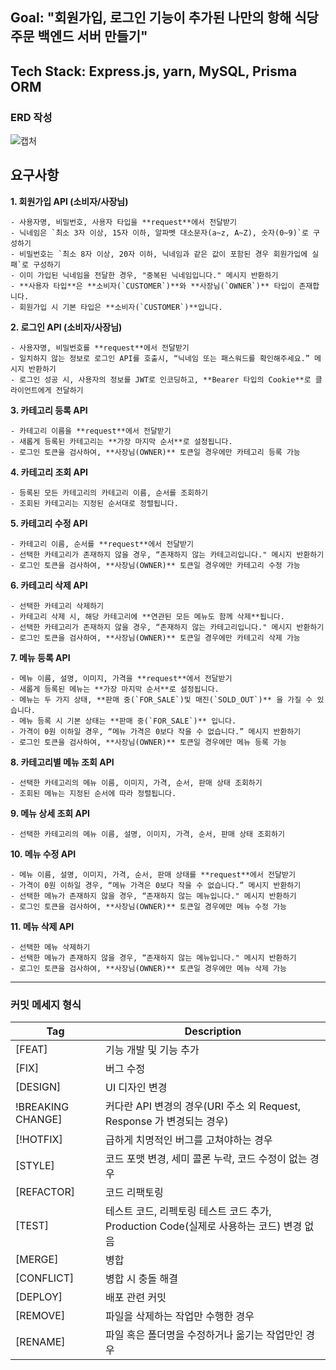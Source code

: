 ## Goal:  "회원가입, 로그인 기능이 추가된 나만의 항해 식당 주문 백엔드 서버 만들기"

## Tech Stack: Express.js, yarn, MySQL,  Prisma ORM

### ERD 작성 
![캡처](https://github.com/LetyPark/lv4_private/assets/141550557/cc365850-dcc2-4b4c-8d12-ab96eb28bc09)


## 요구사항 

**1. 회원가입 API (소비자/사장님)**


    - 사용자명, 비밀번호, 사용자 타입을 **request**에서 전달받기
    - 닉네임은 `최소 3자 이상, 15자 이하, 알파벳 대소문자(a~z, A~Z), 숫자(0~9)`로 구성하기
    - 비밀번호는 `최소 8자 이상, 20자 이하, 닉네임과 같은 값이 포함된 경우 회원가입에 실패`로 구성하기
    - 이미 가입된 닉네임을 전달한 경우, "중복된 닉네임입니다." 메시지 반환하기
    - **사용자 타입**은 **소비자(`CUSTOMER`)**와 **사장님(`OWNER`)** 타입이 존재합니다.
    - 회원가입 시 기본 타입은 **소비자(`CUSTOMER`)**입니다.


**2. 로그인 API (소비자/사장님)**


    - 사용자명, 비밀번호를 **request**에서 전달받기
    - 일치하지 않는 정보로 로그인 API를 호출시, “닉네임 또는 패스워드를 확인해주세요.” 메시지 반환하기
    - 로그인 성공 시, 사용자의 정보를 JWT로 인코딩하고, **Bearer 타입의 Cookie**로 클라이언트에게 전달하기


**3. 카테고리 등록 API**


    - 카테고리 이름을 **request**에서 전달받기
    - 새롭게 등록된 카테고리는 **가장 마지막 순서**로 설정됩니다.
    - 로그인 토큰을 검사하여, **사장님(OWNER)** 토큰일 경우에만 카테고리 등록 가능


**4. 카테고리 조회 API**


    - 등록된 모든 카테고리의 카테고리 이름, 순서를 조회하기
    - 조회된 카테고리는 지정된 순서대로 정렬됩니다.

    
**5. 카테고리 수정 API**


    - 카테고리 이름, 순서를 **request**에서 전달받기
    - 선택한 카테고리가 존재하지 않을 경우, “존재하지 않는 카테고리입니다." 메시지 반환하기
    - 로그인 토큰을 검사하여, **사장님(OWNER)** 토큰일 경우에만 카테고리 수정 가능


**6. 카테고리 삭제 API**


    - 선택한 카테고리 삭제하기
    - 카테고리 삭제 시, 해당 카테고리에 **연관된 모든 메뉴도 함께 삭제**됩니다.
    - 선택한 카테고리가 존재하지 않을 경우, “존재하지 않는 카테고리입니다." 메시지 반환하기
    - 로그인 토큰을 검사하여, **사장님(OWNER)** 토큰일 경우에만 카테고리 삭제 가능


**7. 메뉴 등록 API**


    - 메뉴 이름, 설명, 이미지, 가격을 **request**에서 전달받기
    - 새롭게 등록된 메뉴는 **가장 마지막 순서**로 설정됩니다.
    - 메뉴는 두 가지 상태, **판매 중(`FOR_SALE`)및 매진(`SOLD_OUT`)** 을 가질 수 있습니다.
    - 메뉴 등록 시 기본 상태는 **판매 중(`FOR_SALE`)** 입니다.
    - 가격이 0원 이하일 경우, “메뉴 가격은 0보다 작을 수 없습니다.” 메시지 반환하기
    - 로그인 토큰을 검사하여, **사장님(OWNER)** 토큰일 경우에만 메뉴 등록 가능


**8. 카테고리별 메뉴 조회 API**


    - 선택한 카테고리의 메뉴 이름, 이미지, 가격, 순서, 판매 상태 조회하기
    - 조회된 메뉴는 지정된 순서에 따라 정렬됩니다.


**9. 메뉴 상세 조회 API**


    - 선택한 카테고리의 메뉴 이름, 설명, 이미지, 가격, 순서, 판매 상태 조회하기


**10. 메뉴 수정 API**


    - 메뉴 이름, 설명, 이미지, 가격, 순서, 판매 상태를 **request**에서 전달받기
    - 가격이 0원 이하일 경우, “메뉴 가격은 0보다 작을 수 없습니다.” 메시지 반환하기
    - 선택한 메뉴가 존재하지 않을 경우, “존재하지 않는 메뉴입니다." 메시지 반환하기
    - 로그인 토큰을 검사하여, **사장님(OWNER)** 토큰일 경우에만 메뉴 수정 가능


**11. 메뉴 삭제 API**


    - 선택한 메뉴 삭제하기
    - 선택한 메뉴가 존재하지 않을 경우, “존재하지 않는 메뉴입니다." 메시지 반환하기
    - 로그인 토큰을 검사하여, **사장님(OWNER)** 토큰일 경우에만 메뉴 삭제 가능
---

### 커밋 메세지 형식 

Tag | Description
---|---|
[FEAT]  | 기능 개발 및 기능 추가
[FIX]  | 버그 수정
[DESIGN] | UI 디자인 변경
!BREAKING CHANGE] | 커다란 API 변경의 경우(URI 주소 외 Request, Response 가 변경되는 경우)
[!HOTFIX] | 급하게 치명적인 버그를 고쳐야하는 경우
[STYLE] | 코드 포맷 변경, 세미 콜론 누락, 코드 수정이 없는 경우
[REFACTOR] | 코드 리팩토링
[TEST]  | 테스트 코드, 리펙토링 테스트 코드 추가, Production Code(실제로 사용하는 코드) 변경 없음
[MERGE] | 병합
[CONFLICT] | 병합 시 충돌 해결
[DEPLOY] | 배포 관련 커밋
[REMOVE] | 파일을 삭제하는 작업만 수행한 경우
[RENAME] | 파일 혹은 폴더명을 수정하거나 옮기는 작업만인 경우

